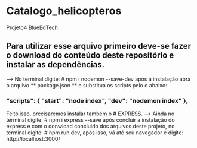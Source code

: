 # Catalogo_helicopteros
Projeto4 BlueEdTech
##  Para utilizar esse arquivo primeiro deve-se fazer o download do conteúdo deste repositório e instalar as dependências.
--> No terminal digite: # npm i nodemon --save-dev após a instalação abra o arquivo ** package.json ** e substitua os scripts pelo o abaixo:

### "scripts": { "start": "node index", "dev": "nodemon index" },
Feito isso, precisaremos instalar também o # EXPRESS. --> Ainda no terminal digite: # npm i express --save após concluir a instalação do express e com o donwload concluido dos arquivos deste projeto, no terminal digite: # npm run dev, após isso, vá até seu navegador e digite: http://localhost:3000/
